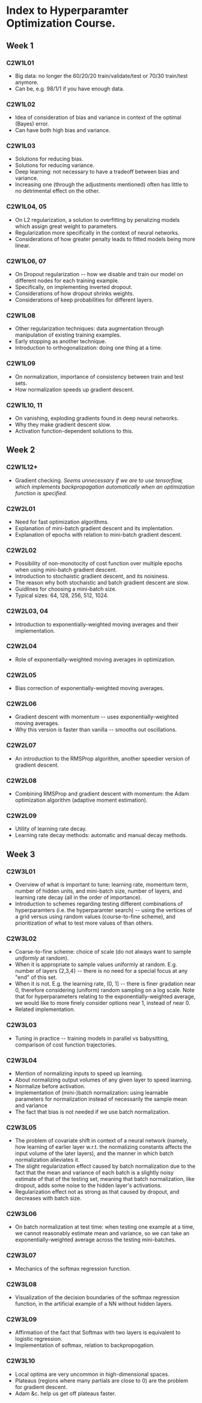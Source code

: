 # Index to Hyperparamter Optimization Course.

## Week 1

### C2W1L01
- Big data: no longer the 60/20/20 train/validate/test or 70/30 train/test
  anymore.
- Can be, e.g. 98/1/1 if you have enough data.

### C2W1L02
- Idea of consideration of bias and variance in context of the optimal (Bayes)
  error.
- Can have both high bias and variance.

### C2W1L03
- Solutions for reducing bias.
- Solutions for reducing variance.
- Deep learning: not necessary to have a tradeoff between bias and variance.
- Increasing one (through the adjustments mentioned) often has little to no
  detrimental effect on the other.

### C2W1L04, 05
- On L2 regularization, a solution to overfitting by penalizing models which
  assign great weight to parameters.
- Regularization more specifically in the context of neural networks.
- Considerations of how greater penalty leads to fitted models being more
  linear.

### C2W1L06, 07
- On Dropout regularization -- how we disable and train our model on different
  nodes for each training example.
- Specifically, on implementing inverted dropout.
- Considerations of how dropout shrinks weights.
- Considerations of keep probabilities for different layers.

### C2W1L08
- Other regularization techniques: data augmentation through manipulation of
  existing training examples.
- Early stopping as another technique.
- Introduction to orthogonalization: doing one thing at a time.

### C2W1L09
- On normalization, importance of consistency between train and test sets.
- How normalization speeds up gradient descent.

### C2W1L10, 11
- On vanishing, exploding gradients found in deep neural networks.
- Why they make gradient descent slow.
- Activation function-dependent solutions to this.

## Week 2

### C2W1L12+
- Gradient checking. *Seems unnecessary if we are to use tensorflow, which
  implements backpropagation automatically when an optimization function is
  specified.*

### C2W2L01
- Need for fast optimization algorithms.
- Explanation of mini-batch gradient descent and its implentation.
- Explanation of epochs with relation to mini-batch gradient descent.

### C2W2L02
- Possibility of non-monotocity of cost function over multiple epochs when using
  mini-batch gradient descent.
- Introduction to stochaistic gradient descent, and its noisiness.
- The reason why both stochaistic and batch gradient descent are slow.
- Guidlines for choosing a mini-batch size.
- Typical sizes: 64, 128, 256, 512, 1024.

### C2W2L03, 04
- Introduction to exponentially-weighted moving averages and their
  implementation. 

### C2W2L04
- Role of exponentially-weighted moving averages in optimization.

### C2W2L05
- Bias correction of exponentially-weighted moving averages.

### C2W2L06
- Gradient descent with momentum -- uses exponentially-weighted moving averages.
- Why this version is faster than vanilla -- smooths out oscillations.

### C2W2L07
- An introduction to the RMSProp algorithm, another speedier version of gradient
  descent.

### C2W2L08
- Combining RMSProp and gradient descent with momentum: the Adam optimization
  algorithm (adaptive moment estimation).

### C2W2L09
- Utility of learning rate decay.
- Learning rate decay methods: automatic and manual decay methods.

## Week 3

### C2W3L01
- Overview of what is important to tune: learning rate, momentum term, number of
  hidden units, and mini-batch size, number of layers, and learning rate decay
  (all in the order of importance).
- Introduction to schemes regarding testing different combinations of
  hyperparamters (i.e. the hyperparamter search) -- using the vertices of a grid
  versus using random values (course-to-fine scheme), and prioritization of what
  to test more values of than others.

### C2W3L02
- Coarse-to-fine scheme: choice of scale (do not always want to sample *uniformly*
  at random).
- When it is appropriate to sample values uniformly at random. E.g. number of
  layers {2,3,4} -- there is no need for a special focus at any "end" of this set.
- When it is not. E.g. the learning rate, (0, 1] -- there is finer gradation
  near 0, therefore considering (uniform) random sampling on a log scale.
  Note that for hyperparameters relating to the exponentially-weighted average,
  we would like to more finely consider options near 1, instead of near 0.
- Related implementation.

### C2W3L03
- Tuning in practice -- training models in parallel vs babysitting, comparison
  of cost function trajectories.   

### C2W3L04
- Mention of normalizing inputs to speed up learning.
- About normalizing output volumes of any given layer to speed learning.
- Normalize before activation.
- Implementation of (mini-)batch normalization: using learnable parameters for
  normalization instead of necessarily the sample mean and variance
- The fact that bias is not needed if we use batch normalization.

### C2W3L05
- The problem of covariate shift in context of a neural network (namely, how
  learning of earlier layer w.r.t. the normalizing constants affects the input
  volume of the later layers), and the manner in which batch normalization
  alleviates it.
- The slight regularization effect caused by batch normalization due to the fact
  that the mean and variance of each batch is a slightly noisy estimate of that
  of the testing set, meaning that batch normalization, like dropout, adds some
  noise to the hidden layer's activations.
- Regularization effect not as strong as that caused by dropout, and decreases
  with batch size.

### C2W3L06
- On batch normalization at test time: when testing one example at a time, we
  cannot reasonably estimate mean and variance, so we can take an
  exponentially-weighted average across the testing mini-batches.

### C2W3L07
- Mechanics of the softmax regression function.

### C2W3L08
- Visualization of the decision boundaries of the softmax regression function,
  in the artificial example of a NN without hidden layers.

### C2W3L09
- Affirmation of the fact that Softmax with two layers is equivalent to logistic
  regression.
- Implementation of softmax, relation to backpropogation.

### C2W3L10
- Local optima are very uncommon in high-dimensional spaces.
- Plateaus (regions where many partials are close to 0) are the problem for
  gradient descent. 
- Adam &c. help us get off plateaus faster.

